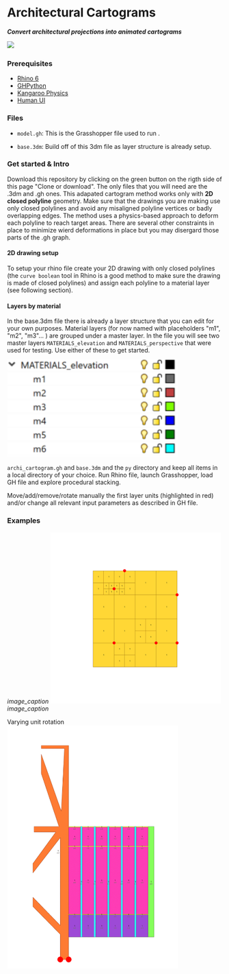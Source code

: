 # Architectural Cartograms
**_Convert architectural projections into animated cartograms_**

<img src="https://github.com/lovill/architectural_cartograms/blob/develop/media/Gif-2019-07-19-16-07-51.gif" width="400">

### Prerequisites

- [Rhino 6](https://www.rhino3d.com/6)
- [GHPython](https://www.food4rhino.com/app/ghpython)
- [Kangaroo Physics](https://www.food4rhino.com/app/kangaroo-physics)
- [Human UI](https://www.food4rhino.com/app/human-ui)

### Files

- `model.gh`: This is the Grasshopper file used to run .

- `base.3dm`: Build off of this 3dm file as layer structure is already setup. 

### Get started & Intro
Download this repository by clicking on the green button on the rigth side of this page "Clone or download". The only files that you will need are the .3dm and .gh ones. 
This adapated cartogram method works only with **2D closed polyline** geometry. Make sure that the drawings you are making use only closed polylines and avoid any misaligned polyline vertices or badly overlapping edges. The method uses a physics-based approach to deform each polyline to reach target areas. There are several other constraints in place to minimize wierd deformations in place but you may disergard those parts of the .gh graph.

#### 2D drawing setup
To setup your rhino file create your 2D drawing with only closed polylines (the `curve boolean` tool in Rhino is a good method to make sure the drawing is made of closed polylines) and assign each polyline to a material layer (see following section).


#### Layers by material
In the base.3dm file there is already a layer structure that you can edit for your own purposes. Material layers (for now named with placeholders "m1", "m2", "m3"... ) are grouped under a master layer. In the file you will see two master layers `MATERIALS_elevation` and `MATERIALS_perspective` that were used for testing. Use either of these to get started. 

<img src="https://github.com/lovill/architectural_cartograms/blob/develop/media/rhino_layers.PNG" width="400">


`archi_cartogram.gh` and `base.3dm` and the `py` directory and keep all items in a local directory of your choice. Run Rhino file, launch Grasshopper, load GH file and explore procedural stacking.



Move/add/remove/rotate manually the first layer units (highlighted in red) and/or change all relevant input parameters as described in GH file. 



### Examples

*image_caption*
<img src="https://github.com/lovill/architectural_cartograms/blob/develop/media/demo_.gif" width="400">
*image_caption*

Varying unit rotation
<img src="https://github.com/lovill/architectural_cartograms/blob/develop/media/elev_demo.gif" width="400">
